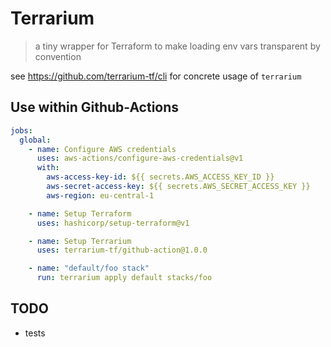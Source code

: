 # Terrarium

> a tiny wrapper for Terraform to make loading env vars transparent by convention

see https://github.com/terrarium-tf/cli for concrete usage of `terrarium`

## Use within Github-Actions

```yaml
jobs:
  global:
    - name: Configure AWS credentials
      uses: aws-actions/configure-aws-credentials@v1
      with:
        aws-access-key-id: ${{ secrets.AWS_ACCESS_KEY_ID }}
        aws-secret-access-key: ${{ secrets.AWS_SECRET_ACCESS_KEY }}
        aws-region: eu-central-1

    - name: Setup Terraform
      uses: hashicorp/setup-terraform@v1

    - name: Setup Terrarium
      uses: terrarium-tf/github-action@1.0.0

    - name: "default/foo stack"
      run: terrarium apply default stacks/foo

```

## TODO

* tests
